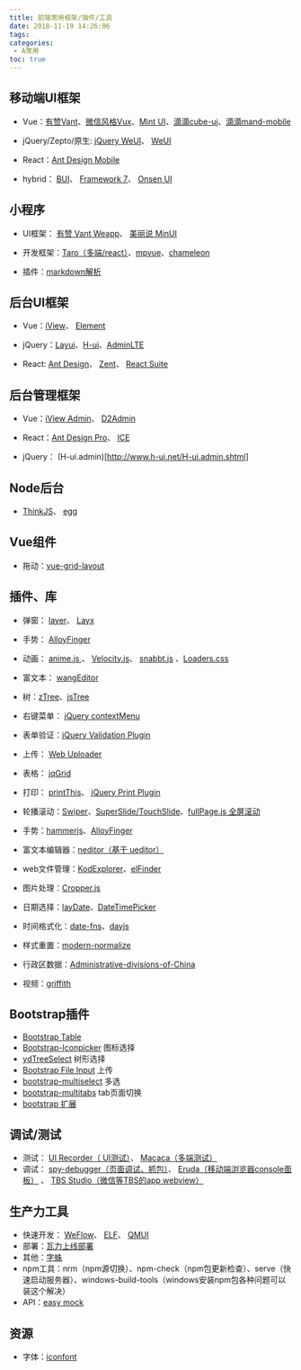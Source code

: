 ```yaml
---
title: 前端常用框架/插件/工具
date: 2018-11-19 14:26:06
tags: 
categories:
 - A常用
toc: true
---
```


## 移动端UI框架
* Vue：[有赞Vant](https://github.com/youzan/vant)、[微信风格Vux](https://github.com/airyland/vux)、[Mint UI](https://github.com/ElemeFE/mint-ui/)、[滴滴cube-ui](https://github.com/didi/cube-ui)、[滴滴mand-mobile](https://github.com/didi/mand-mobile)

* jQuery/Zepto/原生: [jQuery WeUI](https://github.com/lihongxun945/jquery-weui/)、 [WeUI](https://github.com/Tencent/weui)

* React：[Ant Design Mobile](https://github.com/ant-design/ant-design-mobile/)

* hybrid： [BUI](http://www.easybui.com/)、 [Framework 7](http://framework7.io/)、 [Onsen UI](https://onsen.io/)


## 小程序
* UI框架： [有赞 Vant Weapp](https://github.com/youzan/vant-weapp)、 [美丽说 MinUI](https://github.com/meili/minui)

* 开发框架：[Taro（多端/react）](https://github.com/NervJS/taro)、[mpvue](https://github.com/Meituan-Dianping/mpvue)、[chameleon](https://github.com/didi/chameleon)
* 插件：[markdown解析](https://github.com/sbfkcel/towxml)

## 后台UI框架
* Vue：[iView](https://github.com/iview/iview)、 [Element](http://element.eleme.io/#/zh-CN)

* jQuery：[Layui](https://www.layui.com/)、[H-ui](http://www.h-ui.net/index.shtml)、[AdminLTE](https://adminlte.io/)

* React: [Ant Design](https://ant.design/)、 [Zent](https://github.com/youzan/zent)、 [React Suite](https://github.com/rsuite/rsuite)

## 后台管理框架
* Vue：[iView Admin](https://github.com/iview/iview-admin)、 [D2Admin](https://github.com/d2-projects/d2-admin)

* React：[Ant Design Pro](https://github.com/ant-design/ant-design-pro/)、 [ICE](https://alibaba.github.io/ice/)

* jQuery： (H-ui.admin)[http://www.h-ui.net/H-ui.admin.shtml]

## Node后台
* [ThinkJS](https://thinkjs.org/)、 [egg](https://eggjs.org/)

## Vue组件
* 拖动：[vue-grid-layout](https://github.com/jbaysolutions/vue-grid-layout)

## 插件、库
* 弹窗： [layer](https://layer.layui.com/)、 [Layx](https://github.com/MonkSoul/Layx/)

* 手势： [AlloyFinger](https://github.com/AlloyTeam/AlloyFinger)

* 动画： [anime.js ](https://github.com/juliangarnier/anime)、 [Velocity.js](http://velocityjs.org/)、 [snabbt.js](https://daniel-lundin.github.io/snabbt.js/) 、[Loaders.css](https://connoratherton.com/loaders)

* 富文本： [wangEditor](http://www.wangeditor.com/)

* 树：[zTree](http://www.treejs.cn)、[jsTree](https://www.jstree.com/)

* 右键菜单： [jQuery contextMenu](http://acquisio.github.io/bootstrap-dropdown-checkbox/)

* 表单验证：[jQuery Validation Plugin](https://jqueryvalidation.org/)

* 上传： [Web Uploader](http://fex.baidu.com/webuploader/)

* 表格： [jqGrid](http://guriddo.net/)

* 打印： [printThis](https://github.com/jasonday/printThis)、 [jQuery Print Plugin](https://github.com/DoersGuild/jQuery.print)

* 轮播滚动：[Swiper](https://www.swiper.com.cn/)、[SuperSlide/TouchSlide](http://www.superslide2.com/)、[fullPage.js 全屏滚动](https://github.com/alvarotrigo/fullPage.js)

* 手势：[hammerjs](http://hammerjs.github.io/)、[AlloyFinger](https://github.com/AlloyTeam/AlloyFinger)

* 富文本编辑器：[neditor（基于 ueditor）](https://github.com/notadd/neditor)

* web文件管理：[KodExplorer](https://github.com/kalcaddle/KODExplorer)、[elFinder](https://github.com/Studio-42/elFinder)

* 图片处理：[Cropper.js](https://github.com/fengyuanchen/cropperjs)

* 日期选择：[layDate](https://www.layui.com/laydate/)、[DateTimePicker ](https://xdsoft.net/jqplugins/datetimepicker/)

* 时间格式化：[date-fns](https://date-fns.org/)、[dayjs](https://github.com/iamkun/dayjs)

* 样式重置：[modern-normalize](https://github.com/sindresorhus/modern-normalize)

* 行政区数据：[Administrative-divisions-of-China](https://github.com/modood/Administrative-divisions-of-China)

* 视频：[griffith](https://github.com/zhihu/griffith)

## Bootstrap插件
* [Bootstrap Table](http://bootstrap-table.wenzhixin.net.cn/zh-cn/)
* [Bootstrap-Iconpicker](http://victor-valencia.github.io/bootstrap-iconpicker) 图标选择
* [ydTreeSelect](https://www.npmjs.com/package/yd-treeselect) 树形选择
* [Bootstrap File Input](http://plugins.krajee.com/file-input) 上传
* [bootstrap-multiselect](https://github.com/davidstutz/bootstrap-multiselect)  多选
* [bootstrap-multitabs](https://gitee.com/edwinhuish/multi-tabs) tab页面切换
* [bootstrap 扩展](http://getfuelux.com/index.html)

## 调试/测试
* 测试： [UI Recorder（ UI测试）](https://github.com/alibaba/uirecorder)、 [Macaca（多端测试）](https://github.com/alibaba/macaca)
* 调试： [spy-debugger（页面调试、抓包）](https://github.com/wuchangming/spy-debugger)、 [Eruda（移动端浏览器console面板）](https://github.com/liriliri/eruda) 、 [TBS Studio（微信等TBS的app webview）](https://x5.tencent.com/tbs/guide/debug.html) 


## 生产力工具
* 快速开发： [WeFlow](https://weflow.io/)、 [ELF](https://elf.aotu.io/)、 [QMUI](https://qmuiteam.com/)
* 部署：[瓦力上线部署](http://www.walle-web.io/)
* 其他：[字蛛](http://font-spider.org/)
* npm工具：nrm（npm源切换）、npm-check（npm包更新检查）、serve（快速启动服务器）、windows-build-tools（windows安装npm包各种问题可以装这个解决）
* API：[easy mock](https://www.easy-mock.com)

## 资源
* 字体：[iconfont](http://www.iconfont.cn/)
